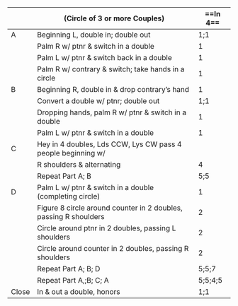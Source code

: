 ||(Circle of 3 or more Couples) |==In 4==|
|-----|----|-----|
|A| Beginning L, double in; double out |1;1|
||Palm R w/ ptnr & switch in a double |1|
||Palm L w/ ptnr & switch back in a double |1|
||Palm R w/ contrary & switch; take hands in a circle |1|
|B| Beginning R, double in & drop contrary’s hand |1|
||Convert a double w/ ptnr; double out |1;1|
||Dropping hands, palm R w/ ptnr & switch in a double |1|
||Palm L w/ ptnr & switch in a double |1|
|C| Hey in 4 doubles, Lds CCW, Lys CW pass 4 people beginning w/ ||
||R shoulders & alternating |4|
||Repeat Part A; B |5;5|
|D| Palm L w/ ptnr & switch in a double (completing circle) |1|
||Figure 8 circle around counter in 2 doubles, passing R shoulders |2|
||Circle around ptnr in 2 doubles, passing L shoulders |2|
||Circle around counter in 2 doubles, passing R shoulders |2|
||Repeat Part A; B; D |5;5;7|
||Repeat Part A,;B; C; A |5;5;4;5|
|Close| In & out a double, honors |1;1|
